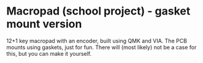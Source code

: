 # Macropad (school project) - gasket mount version

12+1 key macropad with an encoder, built using QMK and VIA. The PCB mounts using gaskets, just for fun. There will (most likely) not be a case for this, but you can make it yourself.

